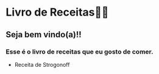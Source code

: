 # Livro de Receitas👨‍🍳 

## Seja bem vindo(a)!!

### Esse é o livro de receitas que eu gosto de comer.

- Receita de Strogonoff
